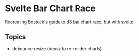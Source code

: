 # Svelte Bar Chart Race

Recreating Bostock's [guide to d3 bar chart race](https://observablehq.com/@d3/bar-chart-race), but with svelte.

## Topics

- debounce resize (heavy to re-render charts)
